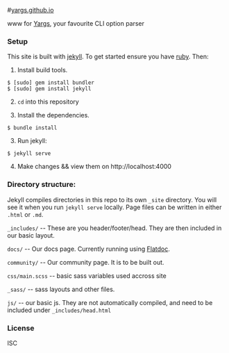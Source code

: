 #[yargs.github.io](yargs.github.io)

www for [Yargs](github.com/bcoe/yargs), your favourite CLI option parser


### Setup

This site is built with [jekyll](http://jekyllrb.com/). To get started ensure you have [ruby](https://www.ruby-lang.org/en/documentation/installation/). Then:

1. Install build tools.

``` shell
$ [sudo] gem install bundler
$ [sudo] gem install jekyll
```

2. `cd` into this repository

2. Install the dependencies.

``` shell
$ bundle install
```

3. Run jekyll:

  ``` shell
  $ jekyll serve
  ```
4. Make changes && view them on http://localhost:4000

### Directory structure:

Jekyll compiles directories in this repo to its own `_site` directory. You will see it when you run `jekyll serve` locally. Page files can be written in either `.html` or `.md`.

`_includes/` -- These are you header/footer/head. They are then included in our basic layout.

`docs/` -- Our docs page. Currently running using [Flatdoc](https://github.com/rstacruz/flatdoc).

`community/` -- Our community page. It is to be built out.

`css/main.scss` -- basic sass variables used accross site

`_sass/` -- sass layouts and other files.

`js/` -- our basic js. They are not automatically compiled, and need to be included under `_includes/head.html`


### License

ISC
